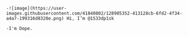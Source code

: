 

    -![image](https://user-images.githubusercontent.com/41840802/128905352-413128cb-6fd2-4f34-a4a7-199316d8328e.png) Hi, I’m @1S33dp1sk

    -I'm Dope.

